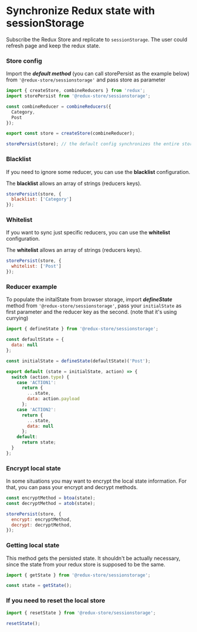 # Synchronize Redux state with sessionStorage

Subscribe the Redux Store and replicate to `sessionStorage`. The user could refresh page and keep the redux state.

### Store config

Import the **_default method_** (you can call storePersist as the example below) from `'@redux-store/sessionstorage'` and pass store as parameter

```javascript
import { createStore, combineReducers } from 'redux';
import storePersist from '@redux-store/sessionstorage';

const combineReducer = combineReducers({
  Category,
  Post
});

export const store = createStore(combineReducer);

storePersist(store); // the default config synchronizes the entire store
```

### Blacklist

If you need to ignore some reducer, you can use the **blacklist** configuration.

The **blacklist** allows an array of strings (reducers keys).

```javascript
storePersist(store, {
  blacklist: ['Category']
});
```

### Whitelist

If you want to sync just specific reducers, you can use the **whitelist** configuration.

The **whitelist** allows an array of strings (reducers keys).

```javascript
storePersist(store, {
  whitelist: ['Post']
});
```

### Reducer example

To populate the initalState from browser storage, import **_defineState_** method from `'@redux-store/sessionstorage'`, pass your `initialState` as first parameter and the reducer key as the second. (note that it's using currying)

```javascript
import { defineState } from '@redux-store/sessionstorage';

const defaultState = {
  data: null
};

const initialState = defineState(defaultState)('Post');

export default (state = initialState, action) => {
  switch (action.type) {
    case 'ACTION1':
      return {
        ...state,
        data: action.payload
      };
    case 'ACTION2':
      return {
        ...state,
        data: null
      };
    default:
      return state;
  }
};
```

### Encrypt local state

In some situations you may want to encrypt the local state information. For that, you can pass your encrypt and decrypt methods.

```javascript
const encryptMethod = btoa(state);
const decryptMethod = atob(state);

storePersist(store, {
  encrypt: encryptMethod,
  decrypt: decryptMethod,
}); 
```

### Getting local state

This method gets the persisted state. It shouldn't be actually necessary, since the state from your redux store is supposed to be the same.

```javascript
import { getState } from '@redux-store/sessionstorage';

const state = getState();
```

### If you need to reset the local store

```javascript
import { resetState } from '@redux-store/sessionstorage';

resetState();
```
